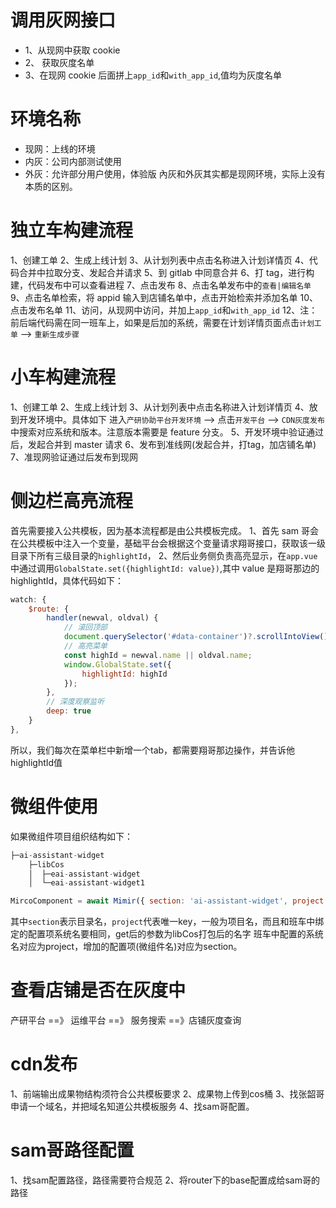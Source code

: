 # 调用灰网接口

- 1、从现网中获取 cookie
- 2、 获取灰度名单
- 3、在现网 cookie 后面拼上`app_id`和`with_app_id`,值均为灰度名单

# 环境名称

- 现网：上线的环境
- 内灰：公司内部测试使用
- 外灰：允许部分用户使用，体验版
  內灰和外灰其实都是现网环境，实际上没有本质的区别。

# 独立车构建流程

1、创建工单
2、生成上线计划
3、从计划列表中点击名称进入计划详情页
4、代码合并中拉取分支、发起合并请求
5、到 gitlab 中同意合并
6、打 tag，进行构建，代码发布中可以查看进程
7、点击发布
8、点击名单发布中的`查看|编辑名单`
9、点击名单检索，将 appid 输入到店铺名单中，点击开始检索并添加名单
10、点击发布名单
11、访问，从现网中访问，并加上`app_id`和`with_app_id`
12、注：前后端代码需在同一班车上，如果是后加的系统，需要在计划详情页面点击`计划工单` --> `重新生成步骤`

# 小车构建流程

1、创建工单
2、生成上线计划
3、从计划列表中点击名称进入计划详情页
4、放到开发环境中。具体如下 进入`产研协助平台开发环境` --> 点击`开发平台` --> `CDN灰度发布`中搜索对应系统和版本。注意版本需要是 feature 分支。
5、开发环境中验证通过后，发起合并到 master 请求
6、发布到准线网(发起合并，打tag，加店铺名单)
7、准现网验证通过后发布到现网

# 侧边栏高亮流程

首先需要接入公共模板，因为基本流程都是由公共模板完成。
1、首先 sam 哥会在公共模板中注入一个变量，基础平台会根据这个变量请求翔哥接口，获取该一级目录下所有三级目录的`highlightId`，
2、然后业务侧负责高亮显示，在`app.vue`中通过调用`GlobalState.set({highlightId: value})`,其中 value 是翔哥那边的 highlightId，具体代码如下：

```js
watch: {
    $route: {
        handler(newval, oldval) {
            // 滚回顶部
            document.querySelector('#data-container')?.scrollIntoView();
            // 高亮菜单
            const highId = newval.name || oldval.name;
            window.GlobalState.set({
                highlightId: highId
            });
        },
        // 深度观察监听
        deep: true
    }
},
```
所以，我们每次在菜单栏中新增一个tab，都需要翔哥那边操作，并告诉他highlightId值

# 微组件使用
如果微组件项目组织结构如下：
```js
├─ai-assistant-widget
    ├─libCos
    │  ├─eai-assistant-widget
    │  └─eai-assistant-widget1
```
```js
MircoComponent = await Mimir({ section: 'ai-assistant-widget', project: 'project_name' })?.get('eai-assistant-widget');
```

其中`section`表示目录名，`project`代表唯一key，一般为项目名，而且和班车中绑定的配置项系统名要相同，get后的参数为libCos打包后的名字
班车中配置的系统名对应为project，增加的配置项(微组件名)对应为section。

# 查看店铺是否在灰度中
产研平台 ==》 运维平台 ==》 服务搜索 ==》店铺灰度查询


# cdn发布
1、前端输出成果物结构须符合公共模板要求
2、成果物上传到cos桶
3、找张韶哥申请一个域名，并把域名知道公共模板服务
4、找sam哥配置。 


# sam哥路径配置
1、找sam配置路径，路径需要符合规范
2、将router下的base配置成给sam哥的路径